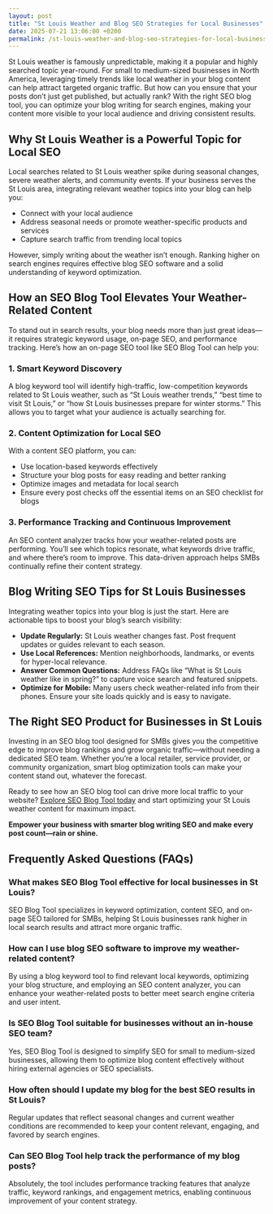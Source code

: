 ```yaml
---
layout: post
title: "St Louis Weather and Blog SEO Strategies for Local Businesses"
date: 2025-07-21 13:06:00 +0200
permalink: /st-louis-weather-and-blog-seo-strategies-for-local-businesses/
---
```

St Louis weather is famously unpredictable, making it a popular and highly searched topic year-round. For small to medium-sized businesses in North America, leveraging timely trends like local weather in your blog content can help attract targeted organic traffic. But how can you ensure that your posts don’t just get published, but actually rank? With the right SEO blog tool, you can optimize your blog writing for search engines, making your content more visible to your local audience and driving consistent results.

## Why St Louis Weather is a Powerful Topic for Local SEO

Local searches related to St Louis weather spike during seasonal changes, severe weather alerts, and community events. If your business serves the St Louis area, integrating relevant weather topics into your blog can help you:

- Connect with your local audience
- Address seasonal needs or promote weather-specific products and services
- Capture search traffic from trending local topics

However, simply writing about the weather isn’t enough. Ranking higher on search engines requires effective blog SEO software and a solid understanding of keyword optimization.

## How an SEO Blog Tool Elevates Your Weather-Related Content

To stand out in search results, your blog needs more than just great ideas—it requires strategic keyword usage, on-page SEO, and performance tracking. Here’s how an on-page SEO tool like SEO Blog Tool can help you:

### 1. Smart Keyword Discovery

A blog keyword tool will identify high-traffic, low-competition keywords related to St Louis weather, such as “St Louis weather trends,” “best time to visit St Louis,” or “how St Louis businesses prepare for winter storms.” This allows you to target what your audience is actually searching for.

### 2. Content Optimization for Local SEO

With a content SEO platform, you can:

- Use location-based keywords effectively
- Structure your blog posts for easy reading and better ranking
- Optimize images and metadata for local search
- Ensure every post checks off the essential items on an SEO checklist for blogs

### 3. Performance Tracking and Continuous Improvement

An SEO content analyzer tracks how your weather-related posts are performing. You’ll see which topics resonate, what keywords drive traffic, and where there’s room to improve. This data-driven approach helps SMBs continually refine their content strategy.

## Blog Writing SEO Tips for St Louis Businesses

Integrating weather topics into your blog is just the start. Here are actionable tips to boost your blog’s search visibility:

- **Update Regularly:** St Louis weather changes fast. Post frequent updates or guides relevant to each season.
- **Use Local References:** Mention neighborhoods, landmarks, or events for hyper-local relevance.
- **Answer Common Questions:** Address FAQs like “What is St Louis weather like in spring?” to capture voice search and featured snippets.
- **Optimize for Mobile:** Many users check weather-related info from their phones. Ensure your site loads quickly and is easy to navigate.

## The Right SEO Product for Businesses in St Louis

Investing in an SEO blog tool designed for SMBs gives you the competitive edge to improve blog rankings and grow organic traffic—without needing a dedicated SEO team. Whether you’re a local retailer, service provider, or community organization, smart blog optimization tools can make your content stand out, whatever the forecast.

Ready to see how an SEO blog tool can drive more local traffic to your website? [Explore SEO Blog Tool today](https://seoblogtool.com/) and start optimizing your St Louis weather content for maximum impact.

**Empower your business with smarter blog writing SEO and make every post count—rain or shine.**

## Frequently Asked Questions (FAQs)

### What makes SEO Blog Tool effective for local businesses in St Louis?

SEO Blog Tool specializes in keyword optimization, content SEO, and on-page SEO tailored for SMBs, helping St Louis businesses rank higher in local search results and attract more organic traffic.

### How can I use blog SEO software to improve my weather-related content?

By using a blog keyword tool to find relevant local keywords, optimizing your blog structure, and employing an SEO content analyzer, you can enhance your weather-related posts to better meet search engine criteria and user intent.

### Is SEO Blog Tool suitable for businesses without an in-house SEO team?

Yes, SEO Blog Tool is designed to simplify SEO for small to medium-sized businesses, allowing them to optimize blog content effectively without hiring external agencies or SEO specialists.

### How often should I update my blog for the best SEO results in St Louis?

Regular updates that reflect seasonal changes and current weather conditions are recommended to keep your content relevant, engaging, and favored by search engines.

### Can SEO Blog Tool help track the performance of my blog posts?

Absolutely, the tool includes performance tracking features that analyze traffic, keyword rankings, and engagement metrics, enabling continuous improvement of your content strategy.

<script type="application/ld+json">
{
  "@context": "https://schema.org",
  "@type": "BlogPosting",
  "headline": "St Louis Weather and Blog SEO Strategies for Local Businesses",
  "description": "Learn how small to medium-sized businesses in St Louis can leverage local weather topics and use an SEO blog tool to optimize their blog content for better search engine rankings and organic traffic.",
  "author": {
    "@type": "Person",
    "name": "SEO Blog Tool"
  },
  "publisher": {
    "@type": "Person",
    "name": "SEO Blog Tool"
  },
  "mainEntityOfPage": {
    "@type": "WebPage",
    "@id": "https://seoblogtool.com/st-louis-weather-and-blog-seo-strategies"
  },
  "url": "https://seoblogtool.com/st-louis-weather-and-blog-seo-strategies",
  "datePublished": "2024-06-01",
  "dateModified": "2024-06-01",
  "inLanguage": "en-US",
  "keywords": "SEO blog tool, blog SEO software, keyword optimization, content SEO, on-page SEO tool, blog writing SEO, blog keyword tool, SEO tools for SMBs, SEO checklist for blogs, SEO content analyzer, blog optimization tool, SEO product for businesses, improve blog rankings",
  "articleSection": "SEO blog tools, Local SEO, Blog Optimization",
  "geoRegion": "US-MO",
  "regionServed": "North America"
}
</script>

<script type="application/ld+json">
{
  "@context": "https://schema.org",
  "@type": "FAQPage",
  "mainEntity": [
    {
      "@type": "Question",
      "name": "What makes SEO Blog Tool effective for local businesses in St Louis?",
      "acceptedAnswer": {
        "@type": "Answer",
        "text": "SEO Blog Tool specializes in keyword optimization, content SEO, and on-page SEO tailored for SMBs, helping St Louis businesses rank higher in local search results and attract more organic traffic."
      }
    },
    {
      "@type": "Question",
      "name": "How can I use blog SEO software to improve my weather-related content?",
      "acceptedAnswer": {
        "@type": "Answer",
        "text": "By using a blog keyword tool to find relevant local keywords, optimizing your blog structure, and employing an SEO content analyzer, you can enhance your weather-related posts to better meet search engine criteria and user intent."
      }
    },
    {
      "@type": "Question",
      "name": "Is SEO Blog Tool suitable for businesses without an in-house SEO team?",
      "acceptedAnswer": {
        "@type": "Answer",
        "text": "Yes, SEO Blog Tool is designed to simplify SEO for small to medium-sized businesses, allowing them to optimize blog content effectively without hiring external agencies or SEO specialists."
      }
    },
    {
      "@type": "Question",
      "name": "How often should I update my blog for the best SEO results in St Louis?",
      "acceptedAnswer": {
        "@type": "Answer",
        "text": "Regular updates that reflect seasonal changes and current weather conditions are recommended to keep your content relevant, engaging, and favored by search engines."
      }
    },
    {
      "@type": "Question",
      "name": "Can SEO Blog Tool help track the performance of my blog posts?",
      "acceptedAnswer": {
        "@type": "Answer",
        "text": "Absolutely, the tool includes performance tracking features that analyze traffic, keyword rankings, and engagement metrics, enabling continuous improvement of your content strategy."
      }
    }
  ]
}
</script>